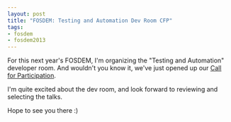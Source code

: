 ```yaml
---
layout: post
title: "FOSDEM: Testing and Automation Dev Room CFP"
tags:
- fosdem
- fosdem2013
---
```


For this next year's FOSDEM, I'm organizing the "Testing and Automation"
developer room. And wouldn't you know it, we've just opened up our [Call for
Participation](https://gist.github.com/4107243).

I'm quite excited about the dev room, and look forward to reviewing and
selecting the talks.

Hope to see you there :)


